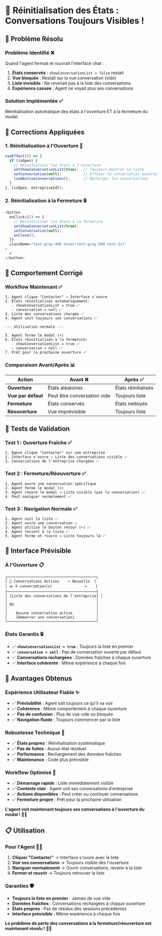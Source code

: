 # 🔄 Réinitialisation des États : Conversations Toujours Visibles !

## 🎯 **Problème Résolu**

### **Problème Identifié** ❌
Quand l'agent fermait et rouvrait l'interface chat :
1. **États conservés** : `showConversationList = false` restait
2. **Vue bloquée** : Restait sur la vue conversation (vide)
3. **Liste invisible** : Ne revenait pas à la liste des conversations
4. **Expérience cassée** : Agent ne voyait plus ses conversations

### **Solution Implémentée** ✅
Réinitialisation automatique des états à l'ouverture ET à la fermeture du modal.

## 🔧 **Corrections Appliquées**

### **1. Réinitialisation à l'Ouverture** 🚀
```typescript
useEffect(() => {
  if (isOpen) {
    // Réinitialiser les états à l'ouverture
    setShowConversationList(true);  // Toujours montrer la liste
    setConversation(null);          // Effacer la conversation ouverte
    loadActiveConversations();      // Recharger les conversations
  }
}, [isOpen, entrepriseId]);
```

### **2. Réinitialisation à la Fermeture** 🔒
```typescript
<button
  onClick={() => {
    // Réinitialiser les états à la fermeture
    setShowConversationList(true);
    setConversation(null);
    onClose();
  }}
  className="text-gray-400 hover:text-gray-600 text-2xl"
>
  ×
</button>
```

## 🎯 **Comportement Corrigé**

### **Workflow Maintenant** ✅
```
1. Agent clique "Contacter" → Interface s'ouvre
2. États réinitialisés automatiquement:
   - showConversationList = true ✅
   - conversation = null ✅
3. Liste des conversations chargée ✅
4. Agent voit toujours ses conversations ✅

--- Utilisation normale ---

5. Agent ferme le modal (×)
6. États réinitialisés à la fermeture:
   - showConversationList = true ✅
   - conversation = null ✅
7. Prêt pour la prochaine ouverture ✅
```

### **Comparaison Avant/Après** 📊

| Action | Avant ❌ | Après ✅ |
|--------|----------|----------|
| **Ouverture** | États aléatoires | États réinitialisés |
| **Vue par défaut** | Peut être conversation vide | Toujours liste |
| **Fermeture** | États conservés | États nettoyés |
| **Réouverture** | Vue imprévisible | Toujours liste |

## 🧪 **Tests de Validation**

### **Test 1 : Ouverture Fraîche** ✅
```
1. Agent clique "Contacter" sur une entreprise
2. Interface s'ouvre → Liste des conversations visible ✅
3. Conversations de l'entreprise chargées ✅
```

### **Test 2 : Fermeture/Réouverture** ✅
```
1. Agent ouvre une conversation spécifique
2. Agent ferme le modal (×)
3. Agent rouvre le modal → Liste visible (pas la conversation) ✅
4. Peut naviguer normalement ✅
```

### **Test 3 : Navigation Normale** ✅
```
1. Agent voit la liste ✅
2. Agent ouvre une conversation ✅
3. Agent utilise le bouton retour (←) ✅
4. Agent revient à la liste ✅
5. Agent ferme et rouvre → Liste toujours là ✅
```

## 🎨 **Interface Prévisible**

### **À l'Ouverture** 📋
```
┌─────────────────────────────────────────┐
│ 💬 Conversations Actives    + Nouvelle  │
│ 📊 X conversation(s)               ✕    │
├─────────────────────────────────────────┤
│ [Liste des conversations de l'entreprise] │
│                                         │
│ OU                                      │
│                                         │
│    Aucune conversation active           │
│    [Démarrer une conversation]          │
└─────────────────────────────────────────┘
```

### **États Garantis** 🔒
- ✅ **`showConversationList = true`** : Toujours la liste en premier
- ✅ **`conversation = null`** : Pas de conversation ouverte par défaut
- ✅ **Conversations rechargées** : Données fraîches à chaque ouverture
- ✅ **Interface cohérente** : Même expérience à chaque fois

## 🚀 **Avantages Obtenus**

### **Expérience Utilisateur Fiable** ✨
- ✅ **Prévisibilité** : Agent sait toujours ce qu'il va voir
- ✅ **Cohérence** : Même comportement à chaque ouverture
- ✅ **Pas de confusion** : Plus de vue vide ou bloquée
- ✅ **Navigation fluide** : Toujours commencer par la liste

### **Robustesse Technique** 🔧
- ✅ **États propres** : Réinitialisation systématique
- ✅ **Pas de fuites** : Aucun état résiduel
- ✅ **Performance** : Rechargement des données fraîches
- ✅ **Maintenance** : Code plus prévisible

### **Workflow Optimisé** 🎯
- ✅ **Démarrage rapide** : Liste immédiatement visible
- ✅ **Contexte clair** : Agent voit ses conversations d'entreprise
- ✅ **Actions disponibles** : Peut créer ou continuer conversations
- ✅ **Fermeture propre** : Prêt pour la prochaine utilisation

**L'agent voit maintenant toujours ses conversations à l'ouverture du modal !** 🔄✅

## 📋 **Utilisation**

### **Pour l'Agent** 👨‍💼
1. **Cliquer "Contacter"** → Interface s'ouvre avec la liste
2. **Voir ses conversations** → Toujours visible dès l'ouverture
3. **Naviguer normalement** → Ouvrir conversations, revenir à la liste
4. **Fermer et rouvrir** → Toujours retrouver la liste

### **Garanties** 🛡️
- **Toujours la liste en premier** : Jamais de vue vide
- **Données fraîches** : Conversations rechargées à chaque ouverture
- **États propres** : Pas de résidus des sessions précédentes
- **Interface prévisible** : Même expérience à chaque fois

**Le problème de perte des conversations à la fermeture/réouverture est maintenant résolu !** 🔄🎯
